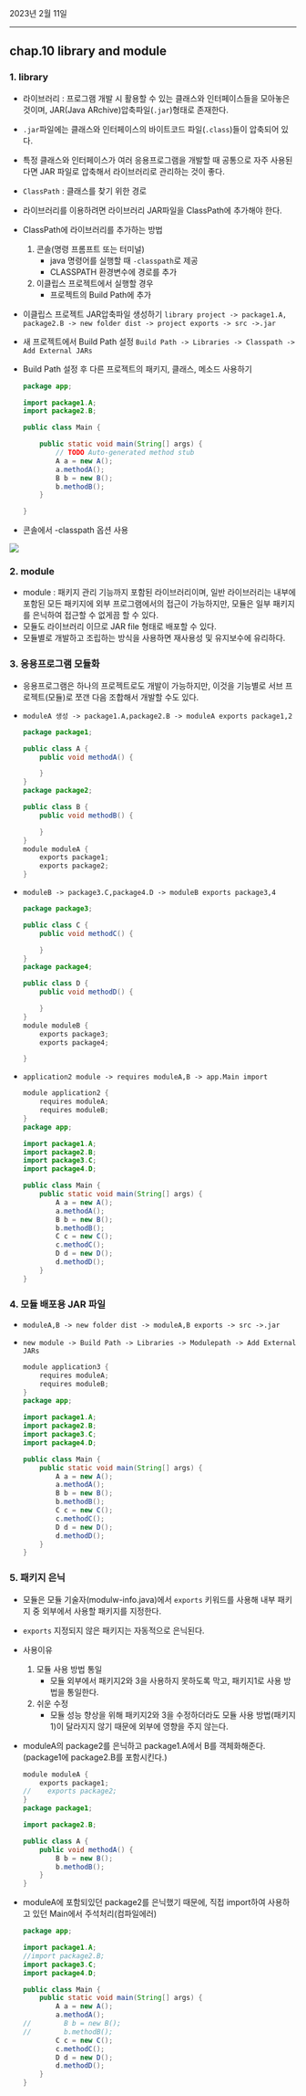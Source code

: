 2023년 2월 11일

---

## chap.10 library and module

### 1. library

- 라이브러리 : 프로그램 개발 시 활용할 수 있는 클래스와 인터페이스들을 모아놓은 것이며, JAR(Java ARchive)압축파일(`.jar`)형태로 존재한다.
- `.jar`파일에는 클래스와 인터페이스의 바이트코드 파일(`.class`)들이 압축되어 있다.
- 특정 클래스와 인터페이스가 여러 응용프로그램을 개발할 때 공통으로 자주 사용된다면 JAR 파일로 압축해서 라이브러리로 관리하는 것이 좋다.
- `ClassPath` : 클래스를 찾기 위한 경로
- 라이브러리를 이용하려면 라이브러리 JAR파일을 ClassPath에 추가해야 한다.
- ClassPath에 라이브러리를 추가하는 방법

  1. 콘솔(명령 프롬프트 또는 터미널)
     - java 명령어를 실행할 때 `-classpath`로 제공
     - CLASSPATH 환경변수에 경로를 추가
  2. 이클립스 프로젝트에서 실행할 경우
     - 프로젝트의 Build Path에 추가

- 이클립스 프로젝트 JAR압축파일 생성하기
  `library project -> package1.A, package2.B -> new folder dist -> project exports -> src ->.jar`
- 새 프로젝트에서 Build Path 설정
  `Build Path -> Libraries -> Classpath -> Add External JARs`
- Build Path 설정 후 다른 프로젝트의 패키지, 클래스, 메소드 사용하기

  ```java
  package app;

  import package1.A;
  import package2.B;

  public class Main {

      public static void main(String[] args) {
          // TODO Auto-generated method stub
          A a = new A();
          a.methodA();
          B b = new B();
          b.methodB();
      }

  }
  ```

- 콘솔에서 -classpath 옵션 사용

![](./cmd.png)

### 2. module

- module : 패키지 관리 기능까지 포함된 라이브러리이며, 일반 라이브러리는 내부에 포함된 모든 패키지에 외부 프로그램에서의 접근이 가능하지만, 모듈은 일부 패키지를 은닉하여 접근할 수 없게끔 할 수 있다.
- 모듈도 라이브러리 이므로 JAR file 형태로 배포할 수 있다.
- 모듈별로 개발하고 조립하는 방식을 사용하면 재사용성 및 유지보수에 유리하다.

### 3. 응용프로그램 모듈화

- 응용프로그램은 하나의 프로젝트로도 개발이 가능하지만, 이것을 기능별로 서브 프로젝트(모듈)로 쪼갠 다음 조합해서 개발할 수도 있다.
- `moduleA 생성 -> package1.A,package2.B -> moduleA exports package1,2`

  ```java
  package package1;

  public class A {
      public void methodA() {

      }
  }
  package package2;

  public class B {
      public void methodB() {

      }
  }
  module moduleA {
      exports package1;
      exports package2;
  }
  ```

- `moduleB -> package3.C,package4.D -> moduleB exports package3,4`

  ```java
  package package3;

  public class C {
      public void methodC() {

      }
  }
  package package4;

  public class D {
      public void methodD() {

      }
  }
  module moduleB {
      exports package3;
      exports package4;

  }
  ```

- `application2 module -> requires moduleA,B -> app.Main import`

  ```java
  module application2 {
      requires moduleA;
      requires moduleB;
  }
  package app;

  import package1.A;
  import package2.B;
  import package3.C;
  import package4.D;

  public class Main {
      public static void main(String[] args) {
          A a = new A();
          a.methodA();
          B b = new B();
          b.methodB();
          C c = new C();
          c.methodC();
          D d = new D();
          d.methodD();
      }
  }
  ```

### 4. 모듈 배포용 JAR 파일

- `moduleA,B -> new folder dist -> moduleA,B exports -> src ->.jar`
- `new module -> Build Path -> Libraries -> Modulepath -> Add External JARs`

  ```java
  module application3 {
      requires moduleA;
      requires moduleB;
  }
  package app;

  import package1.A;
  import package2.B;
  import package3.C;
  import package4.D;

  public class Main {
      public static void main(String[] args) {
          A a = new A();
          a.methodA();
          B b = new B();
          b.methodB();
          C c = new C();
          c.methodC();
          D d = new D();
          d.methodD();
      }
  }
  ```

### 5. 패키지 은닉

- 모듈은 모듈 기술자(modulw-info.java)에서 `exports` 키워드를 사용해 내부 패키지 중 외부에서 사용할 패키지를 지정한다.
- `exports` 지정되지 않은 패키지는 자동적으로 은닉된다.
- 사용이유

  1. 모듈 사용 방법 통일
     - 모듈 외부에서 패키지2와 3을 사용하지 못하도록 막고, 패키지1로 사용 방법을 통일한다.
  2. 쉬운 수정
     - 모듈 성능 향상을 위해 패키지2와 3을 수정하더라도 모듈 사용 방법(패키지1)이 달라지지 않기 때문에 외부에 영향을 주지 않는다.

- moduleA의 package2를 은닉하고 package1.A에서 B를 객체화해준다.(package1에 package2.B를 포함시킨다.)

  ```java
  module moduleA {
      exports package1;
  //	exports package2;
  }
  package package1;

  import package2.B;

  public class A {
      public void methodA() {
          B b = new B();
          b.methodB();
      }
  }
  ```

- moduleA에 포함되있던 package2를 은닉했기 때문에, 직접 import하여 사용하고 있던 Main에서 주석처리(컴파일에러)

  ```java
  package app;

  import package1.A;
  //import package2.B;
  import package3.C;
  import package4.D;

  public class Main {
      public static void main(String[] args) {
          A a = new A();
          a.methodA();
  //		B b = new B();
  //		b.methodB();
          C c = new C();
          c.methodC();
          D d = new D();
          d.methodD();
      }
  }
  ```
